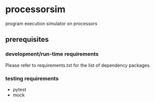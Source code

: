 # processorsim
program execution simulator on processors

prerequisites
-------------

### development/run-time requirements
Please refer to requirements.txt for the list of dependency packages.

### testing requirements

- pytest
- mock